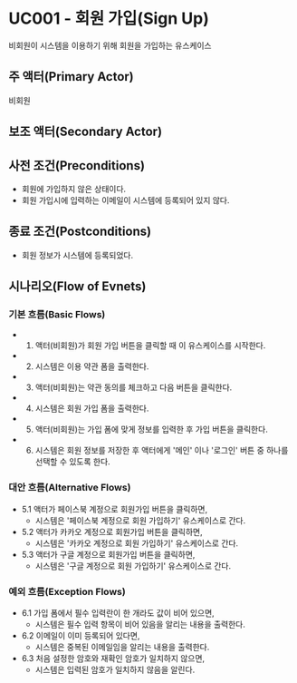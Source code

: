 # UC001 - 회원 가입(Sign Up)
비회원이 시스템을 이용하기 위해 회원을 가입하는 유스케이스

## 주 액터(Primary Actor)
비회원

## 보조 액터(Secondary Actor)

## 사전 조건(Preconditions)
- 회원에 가입하지 않은 상태이다.
- 회원 가입시에 입력하는 이메일이 시스템에 등록되어 있지 않다.

## 종료 조건(Postconditions)
- 회원 정보가 시스템에 등록되었다.

## 시나리오(Flow of Evnets)

### 기본 흐름(Basic Flows)

- 1. 액터(비회원)가 회원 가입 버튼을 클릭할 때 이 유스케이스를 시작한다.
- 2. 시스템은 이용 약관 폼을 출력한다.
- 3. 액터(비회원)는 약관 동의를 체크하고 다음 버튼을 클릭한다.
- 4. 시스템은 회원 가입 폼을 출력한다.
- 5. 액터(비회원)는 가입 폼에 맞게 정보를 입력한 후 가입 버튼을 클릭한다.
- 6. 시스템은 회원 정보를 저장한 후 액터에게 '메인' 이나 '로그인' 버튼 중 하나를 선택할 수 있도록 한다.

### 대안 흐름(Alternative Flows)

- 5.1 액터가 페이스북 계정으로 회원가입 버튼을 클릭하면,
    - 시스템은 '페이스북 계정으로 회원 가입하기' 유스케이스로 간다.
- 5.2 액터가 카카오 계정으로 회원가입 버튼을 클릭하면,
    - 시스템은 '카카오 계정으로 회원 가입하기' 유스케이스로 간다.
- 5.3 액터가 구글 계정으로 회원가입 버튼을 클릭하면,
    - 시스템은 '구글 계정으로 회원 가입하기' 유스케이스로 간다.

### 예외 흐름(Exception Flows)

- 6.1 가입 폼에서 필수 입력란이 한 개라도 값이 비어 있으면,
    - 시스템은 필수 입력 항목이 비어 있음을 알리는 내용을 출력한다.
- 6.2 이메일이 이미 등록되어 있다면,
    - 시스템은 중복된 이메일임을 알리는 내용을 출력한다.
- 6.3 처음 설정한 암호와 재확인 암호가 일치하지 않으면,
    - 시스템은 입력된 암호가 일치하지 않음을 알린다.

